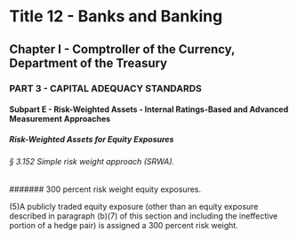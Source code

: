 
# Title 12 - Banks and Banking
## Chapter I - Comptroller of the Currency, Department of the Treasury
### PART 3 - CAPITAL ADEQUACY STANDARDS
#### Subpart E - Risk-Weighted Assets - Internal Ratings-Based and Advanced Measurement Approaches
##### Risk-Weighted Assets for Equity Exposures
###### § 3.152 Simple risk weight approach (SRWA).
####### 300 percent risk weight equity exposures.

(5)A publicly traded equity exposure (other than an equity exposure described in paragraph (b)(7) of this section and including the ineffective portion of a hedge pair) is assigned a 300 percent risk weight.
